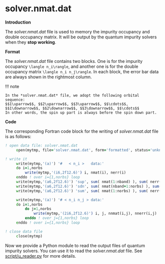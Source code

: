 # solver.nmat.dat

**Introduction**

The *solver.nmat.dat* file is used to memory the impurity occupancy and double occupancy matrix. It will be output by the quantum impurity solvers when they **stop working**.

**Format**

The *solver.nmat.dat* file contains two blocks. One is for the impurity occupancy ``\langle n_i\rangle``, and another one is for the double occupancy matrix ``\langle n_i n_j\rangle``. In each block, the error bar data are always shown in the rightmost column.

!!! note

    In the *solver.nmat.dat* file, we adopt the following orbital sequence:
    $$1\uparrow$$, $$2\uparrow$$, $$3\uparrow$$, $$\cdots$$, $$1\downarrow$$, $$2\downarrow$$, $$3\downarrow$$, $$\cdots$$
    In other words, the spin up part is always before the spin down part.

**Code**

The corresponding Fortran code block for the writing of *solver.nmat.dat* file is as follows:

```fortran
! open data file: solver.nmat.dat
     open(mytmp, file='solver.nmat.dat', form='formatted', status='unknown')

! write it
     write(mytmp,'(a)') '#   < n_i >   data:'
     do i=1,norbs
         write(mytmp,'(i6,2f12.6)') i, nmat(i), nerr(i)
     enddo ! over i={1,norbs} loop
     write(mytmp,'(a6,2f12.6)') 'sup', sum( nmat(1:nband) ), sum( nerr(1:nband) )
     write(mytmp,'(a6,2f12.6)') 'sdn', sum( nmat(nband+1:norbs) ), sum( nerr(nband+1:norbs) )
     write(mytmp,'(a6,2f12.6)') 'sum', sum( nmat(1:norbs) ), sum( nerr(1:norbs) )

     write(mytmp,'(a)') '# < n_i n_j > data:'
     do i=1,norbs
         do j=1,norbs
             write(mytmp,'(2i6,2f12.6)') i, j, nnmat(i,j), nnerr(i,j)
         enddo ! over j={1,norbs} loop
     enddo ! over i={1,norbs} loop

! close data file
     close(mytmp)
```

Now we provide a Python module to read the output files of quantum impurity solvers. You can use it to read the *solver.nmat.dat* file. See [script/u_reader.py](../ch06/reader.md) for more details.

